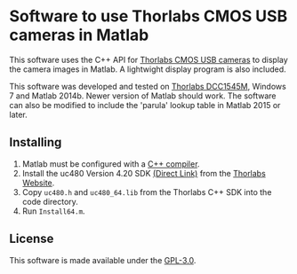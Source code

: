 # Software to use Thorlabs CMOS USB cameras in Matlab
This software uses the C++ API for [Thorlabs CMOS USB cameras](https://www.thorlabs.com/newgrouppage9.cfm?objectgroup_id=4024) to display the camera images in Matlab. A lightwight display program is also included. 

This software was developed and tested on [Thorlabs DCC1545M](https://www.thorlabs.com/thorproduct.cfm?partnumber=DCC1545M), Windows 7 and Matlab 2014b. Newer version of Matlab should work. The software can also be modified to include the 'parula' lookup table in Matlab 2015 or later. 

## Installing 
1. Matlab must be configured with a [C++ compiler](https://www.mathworks.com/support/compilers.html). 
2. Install the uc480 Version 4.20 SDK [(Direct Link)](https://www.thorlabs.com/software//MUC/DCx/Software/ThorlabsDCx_camera_V4.20.zip) from the [Thorlabs Website](https://www.thorlabs.com/software_pages/ViewSoftwarePage.cfm?Code=ThorCam). 
3. Copy `uc480.h` and `uc480_64.lib` from the Thorlabs C++ SDK into the code directory.
4. Run `Install64.m`.

## License
This software is made available under the [GPL-3.0](LICENSE).
